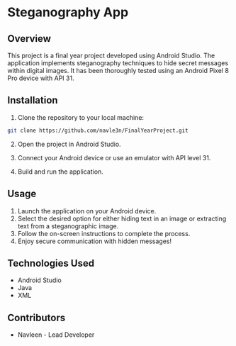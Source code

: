 # Steganography App

## Overview

This project is a final year project developed using Android Studio. The application implements steganography techniques to hide secret messages within digital images. It has been thoroughly tested using an Android Pixel 8 Pro device with API 31.

## Installation

1. Clone the repository to your local machine:

```bash
git clone https://github.com/navle3n/FinalYearProject.git
```

2. Open the project in Android Studio.

3. Connect your Android device or use an emulator with API level 31.

4. Build and run the application.

## Usage

1. Launch the application on your Android device.
2. Select the desired option for either hiding text in an image or extracting text from a steganographic image.
3. Follow the on-screen instructions to complete the process.
4. Enjoy secure communication with hidden messages!

## Technologies Used

- Android Studio
- Java
- XML

## Contributors

- Navleen - Lead Developer

